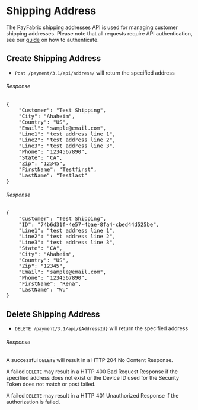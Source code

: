 Shipping Address
=================

The PayFabric shipping addresses API is used for managing customer shipping addresses.  Please note that all requests require API authentication, see our [guide](Authentication.md) on how to authenticate.

Create Shipping Address
---------------------------

* `Post /payment/3.1/api/address/` will return the specified address

###### Response
<pre>
{
    "Customer": "Test Shipping",
    "City": "Ahaheim",
    "Country": "US",
    "Email": "sample@email.com",
    "Line1": "test address line 1",
    "Line2": "test address line 2",
    "Line3": "test address line 3",
    "Phone": "1234567890",
    "State": "CA",
    "Zip": "12345",
    "FirstName": "Testfirst",
    "LastName": "Testlast"
}
</pre>

###### Response
<pre>
{
    "Customer": "Test Shipping",
    "ID": "74b6d31f-4e57-4bae-8fa4-cbed44d525be",
    "Line1": "test address line 1",
    "Line2": "test address line 2",
    "Line3": "test address line 3",
    "State": "CA",
    "City": "Ahaheim",
    "Country": "US",
    "Zip": "12345",
    "Email": "sample@email.com",
    "Phone": "1234567890",
    "FirstName": "Rena",
    "LastName": "Wu"
}
</pre>

Delete Shipping Address
-----------------------
* `DELETE /payment/3.1/api/{AddressId}` will return the specified address

###### Response
A successful `DELETE` will result in a HTTP 204 No Content Response.

A failed `DELETE` may result in a HTTP 400 Bad Request Response if the specified address does not exist or the Device ID used for the Security Token does not match or post failed.

A failed `DELETE` may result in a HTTP 401 Unauthorized Response if the authorization is failed.
